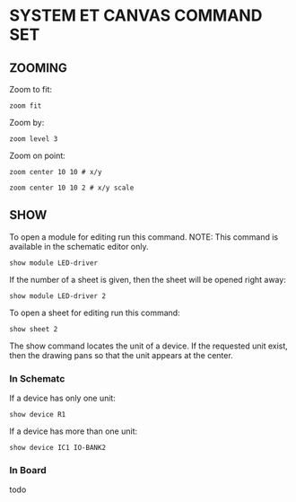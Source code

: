 # SYSTEM ET CANVAS COMMAND SET


## ZOOMING
Zoom to fit:
```
zoom fit
```

Zoom by:
```
zoom level 3
```


Zoom on point:
```
zoom center 10 10 # x/y
```

```
zoom center 10 10 2 # x/y scale
```


## SHOW

To open a module for editing run this command. NOTE: This command is available in the 
schematic editor only.
```
show module LED-driver
```

If the number of a sheet is given, then the sheet will be opened right away:
```
show module LED-driver 2
```


To open a sheet for editing run this command:
```
show sheet 2
```



The show command locates the unit of a device. If the requested unit
exist, then the drawing pans so that the unit appears at the center.

### In Schematc
If a device has only one unit:
```
show device R1
```

If a device has more than one unit:
```
show device IC1 IO-BANK2
```

### In Board
todo
